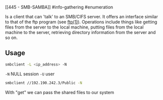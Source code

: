 [[445 - SMB-SAMBA]] #info-gathering #enumeration 

Is a client that can 'talk' to an SMB/CIFS server. It offers an interface similar to that of the ftp program (see [ftp(1)](https://www.samba.org/samba/docs/current/man-html/ftp.1.html)). Operations include things like getting files from the server to the local machine, putting files from the local machine to the server, retrieving directory information from the server and so on.

## Usage
```bash
smbclient -L <ip_address> -N
```

`-N` NULL session
`-U` user

```bash
smbclient //192.190.242.3/Public -N
```
With "get" we can pass the shared files to our system
